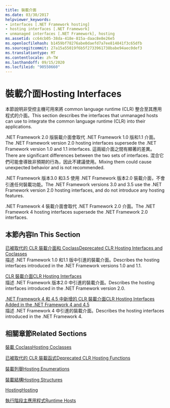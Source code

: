 ```yaml
---
title: 裝載介面
ms.date: 03/30/2017
helpviewer_keywords:
- interfaces [.NET Framework hosting]
- hosting interfaces [.NET Framework]
- unmanaged interfaces [.NET Framework], hosting
ms.assetid: cc64cb05-38da-418e-815a-daac8e8e26e5
ms.openlocfilehash: b1459bf78276abe0daefd7a7ee814841f3c65dfb
ms.sourcegitcommit: 27a15a55019f6b5f2733961738babe94aec0def3
ms.translationtype: MT
ms.contentlocale: zh-TW
ms.lasthandoff: 09/15/2020
ms.locfileid: "90550660"
---
```

# <a name="hosting-interfaces"></a><span data-ttu-id="3c758-102">裝載介面</span><span class="sxs-lookup"><span data-stu-id="3c758-102">Hosting Interfaces</span></span>
<span data-ttu-id="3c758-103">本節說明非受控主機可用來將 common language runtime (CLR) 整合至其應用程式的介面。</span><span class="sxs-lookup"><span data-stu-id="3c758-103">This section describes the interfaces that unmanaged hosts can use to integrate the common language runtime (CLR) into their applications.</span></span>  
  
 <span data-ttu-id="3c758-104">.NET Framework 2.0 版裝載介面會取代 .NET Framework 1.0 版和1.1 介面。</span><span class="sxs-lookup"><span data-stu-id="3c758-104">The .NET Framework version 2.0 hosting interfaces supersede the .NET Framework version 1.0 and 1.1 interfaces.</span></span> <span data-ttu-id="3c758-105">這兩組介面之間有顯著的差異。</span><span class="sxs-lookup"><span data-stu-id="3c758-105">There are significant differences between the two sets of interfaces.</span></span> <span data-ttu-id="3c758-106">混合它們可能會導致非預期的行為，因此不建議使用。</span><span class="sxs-lookup"><span data-stu-id="3c758-106">Mixing them could cause unexpected behavior and is not recommended.</span></span>  
  
 <span data-ttu-id="3c758-107">.NET Framework 版本3.0 和3.5 使用 .NET Framework 版本2.0 裝載介面，不會引進任何裝載功能。</span><span class="sxs-lookup"><span data-stu-id="3c758-107">The .NET Framework versions 3.0 and 3.5 use the .NET Framework version 2.0 hosting interfaces, and do not introduce any hosting features.</span></span>  
  
 <span data-ttu-id="3c758-108">.NET Framework 4 裝載介面會取代 .NET Framework 2.0 介面。</span><span class="sxs-lookup"><span data-stu-id="3c758-108">The .NET Framework 4 hosting interfaces supersede the .NET Framework 2.0 interfaces.</span></span>
  
## <a name="in-this-section"></a><span data-ttu-id="3c758-109">本節內容</span><span class="sxs-lookup"><span data-stu-id="3c758-109">In This Section</span></span>  
 [<span data-ttu-id="3c758-110">已被取代的 CLR 裝載介面和 Coclass</span><span class="sxs-lookup"><span data-stu-id="3c758-110">Deprecated CLR Hosting Interfaces and Coclasses</span></span>](deprecated-clr-hosting-interfaces-and-coclasses.md)  
 <span data-ttu-id="3c758-111">描述 .NET Framework 1.0 和1.1 版中引進的裝載介面。</span><span class="sxs-lookup"><span data-stu-id="3c758-111">Describes the hosting interfaces introduced in the .NET Framework versions 1.0 and 1.1.</span></span>  
  
 [<span data-ttu-id="3c758-112">CLR 裝載介面</span><span class="sxs-lookup"><span data-stu-id="3c758-112">CLR Hosting Interfaces</span></span>](clr-hosting-interfaces.md)  
 <span data-ttu-id="3c758-113">描述 .NET Framework 版本2.0 中引進的裝載介面。</span><span class="sxs-lookup"><span data-stu-id="3c758-113">Describes the hosting interfaces introduced in the .NET Framework version 2.0.</span></span>  
  
 [<span data-ttu-id="3c758-114">.NET Framework 4 和 4.5 中新增的 CLR 裝載介面</span><span class="sxs-lookup"><span data-stu-id="3c758-114">CLR Hosting Interfaces Added in the .NET Framework 4 and 4.5</span></span>](clr-hosting-interfaces-added-in-the-net-framework-4-and-4-5.md)  
 <span data-ttu-id="3c758-115">描述 .NET Framework 4 中引進的裝載介面。</span><span class="sxs-lookup"><span data-stu-id="3c758-115">Describes the hosting interfaces introduced in the .NET Framework 4.</span></span>  
  
## <a name="related-sections"></a><span data-ttu-id="3c758-116">相關章節</span><span class="sxs-lookup"><span data-stu-id="3c758-116">Related Sections</span></span>  
 [<span data-ttu-id="3c758-117">裝載 Coclass</span><span class="sxs-lookup"><span data-stu-id="3c758-117">Hosting Coclasses</span></span>](hosting-coclasses.md)  
  
 [<span data-ttu-id="3c758-118">已被取代的 CLR 裝載函式</span><span class="sxs-lookup"><span data-stu-id="3c758-118">Deprecated CLR Hosting Functions</span></span>](deprecated-clr-hosting-functions.md)  
  
 [<span data-ttu-id="3c758-119">裝載列舉</span><span class="sxs-lookup"><span data-stu-id="3c758-119">Hosting Enumerations</span></span>](hosting-enumerations.md)  
  
 [<span data-ttu-id="3c758-120">裝載結構</span><span class="sxs-lookup"><span data-stu-id="3c758-120">Hosting Structures</span></span>](hosting-structures.md)  
  
 [<span data-ttu-id="3c758-121">Hosting</span><span class="sxs-lookup"><span data-stu-id="3c758-121">Hosting</span></span>](index.md)  
  
 <span data-ttu-id="3c758-122">[執行階段主應用程式](/previous-versions/dotnet/netframework-4.0/a51xd4ze(v=vs.100))</span><span class="sxs-lookup"><span data-stu-id="3c758-122">[Runtime Hosts](/previous-versions/dotnet/netframework-4.0/a51xd4ze(v=vs.100))</span></span>
